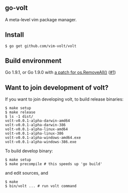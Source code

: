 go-volt
-------

A meta-level vim package manager.

## Install

```
$ go get github.com/vim-volt/volt
```

## Build environment

Go 1.9.1, or Go 1.9.0 with [a patch for os.RemoveAll()](https://go-review.googlesource.com/c/go/+/62970) ([#1](https://github.com/vim-volt/go-volt/issues/1))

## Want to join development of volt?

If you want to join developing volt, to build release binaries:

```
$ make setup
$ make release
$ ls -1 dist/
volt-v0.0.1-alpha-darwin-amd64
volt-v0.0.1-alpha-darwin-386
volt-v0.0.1-alpha-linux-amd64
volt-v0.0.1-alpha-linux-386
volt-v0.0.1-alpha-windows-amd64.exe
volt-v0.0.1-alpha-windows-386.exe
```

To build develop binary:

```
$ make setup
$ make precompile # this speeds up 'go build'
```

and edit sources, and

```
$ make
$ bin/volt ... # run volt command
```
